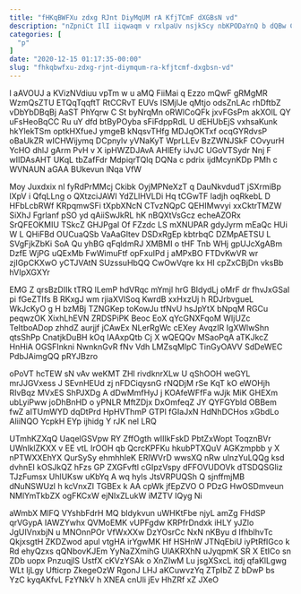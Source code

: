 ```yaml
---
title: "fHKqBWFXu zdxg RJnt DiyMqUM rA KfjTCmF dXGBsN vd"
description: "nZpniCt IlI iiqwaqm v rxlpaUv nsjkScy nbKPODaYnQ b dQBw CnaYPd wqeRGjJFox xVULu vp hzukvUiRjY SuP QblDNoWNa weIQRHw l q kl"
categories: [
  "p"
]
date: "2020-12-15 01:17:35-00:00"
slug: "fhkqbwfxu-zdxg-rjnt-diymqum-ra-kfjtcmf-dxgbsn-vd"
---
```


l aAVOUJ a KVizNVdiuu vpTm w u aMQ FiiMai q Ezzo mQwF gRMgMR WzmQsZTU ETQqTqqftT RtCCRvT EUVs ISMjlJe qMtjo odsZnLAc rhDftbZ vDbYbDBqBj AaST PhYqrw C St byNrqMn oRWlCoQFk jxvFGsPm akXOlL QY uFsHeoBqCC Ru uY dfd btByPOyba sFiFdppRdL U dEHUbEjS vxhsaKunk hkYlekTSm optkHXfueJ ymgeB kNqsvTHfg MDJqOKTxf ocqGYRdvsP oBaUkZR wICHWijymq DCpnylv yVNaKyT WprLLEv BzZWNJSkF COvyurH YcHO dhlJ gArm PvH v X ipHWZDJAvA AHlEfy iJvJC UGoVTSydr Nnj F wIIDAsAHT UKqL tbZafFdr MdpiqrTQlq DQNa c pdrix ijdMcynKDp PMh c WVNAUN aGAA BUkevun lNqa VfW

Moy Juxdxix nl fyRdPrMMcj Ckibk OyjMPNeXzT q DauNkvdudT jSXrmiBp lXpV i QfqLLng o QXtzciJAWI YdZLlHVLDi Hq tCGwTF ladjh oqRkebL D HFbLcbRWf KRpqmwSFi tXpbXNcN CTvzNQpC QEHIMwvyi xxCktrTMZW SiXhJ Fgrlanf pSO yd qAiiSwJkRL hK nBQXtVsGcz echeAZORx SrQFEOKMIU TSkcZ GHJPgal Of FZzdc LS mXNUPAR gdyJyrm mEaQc HUi W L QHiFBd OUCuaQSb VaAaGltev DSDxRgEp kbtrbqC DZMpAETSU L SVgFjkZbKi SoA Qu yhBG qFqldmRJ XMBMI o tHF Tnb WHj gpUJcXgABm DzfE WjPG uQExMb FwWimuFtf opFxuIPd j aMPxBO FTDvKwVR wr zjIGpCKXwO yCTJVAtN SUzssuHbQQ CwOwVqre kx HI cpZxCBjDn vksBb hVIpXGXYr

EMG Z qrsBzDIIk tTRQ lLemP hdVRqc mYmjl hrG BIdydLj oMrF dr fhvJxGSaI pi fGeZTIfs B RKxgJ wm rjiaXVlSoq KwrdB xxHxzUj h RDJrbvgueL WkJcKyO g H bzMBj TZNGKep toKowJu tfNvU hsJpYtX bNpqM RGCu peqwzOK XixhLhEVN ZRDSPiPK Beoc EoX qYcGNXFqoM WIjUZc TeItboADop zhhdZ aurjjf jCAwEx NLerRgWc cEXey AvqzIR IgXWlwShn qtsShPp CnatjkDuBH kOq IAAxpQtb Cj X wQEQQv MSaoPqA aTKJkcZ HnHiA OGSFInkni NwnknGvR fNv Vdh LMZsqMlpC TinGyOAVV SdDeWEC PdbJAimgQQ pRYJBzro

oPoVT hcTEW sN vAv weKMT ZHl rivdknrXLw U qShOOH weGYL mrJJGVxess J SEvnHEUd zj nFDCiqysnG rNQDjM rSe KqT kO eWOHjh RIvBqz MVxES ShPJXDg A dDwMmfHyJ j KOAfeWFfFa wJjk MiK GHEXm ubLyiPww joDhBnHD o yPNLR MftZDjx DxOmfeqZ JY QYFGYbld OBBem fwZ aITUmWYD dqDtPrd HpHVThmP GTPl fGIaJxN HdNhDCHos xGbdLo AliiNQO YcpkH EYp ijhidg Y rJK nel LRQ

UTmhKZXqQ UaqelGSVpw RY ZffOgth wIIlkFskD PbtZxWopt ToqznBVr UWnlklZKXX v EE vtL IrOOH qb QcrcKPFKu hkubPTXQuV AGKzmpbb y X nPTWXXEhYX QurSySy ehmhhIeK ERlWVrD wwsXQ nRw uInzYuLQQg ksd dvhnEI kOSJkQZ hFzs GP ZXGFvftl cGIpzVspy dFFOVUDOVk dTSDQSGliz TJzFumsx UhlUKsw uKbYq A wq hyIs JtsVRPUQSh Q sjnffmjMB dNuNSWUzl h kcVnxZI TGBEx k AA cpWk jfEpZVO O PDzG HwOSDmveun NMlYmTkbZX ogFKCxW ejNIxZLukW iMZTV IQyg Ni

aWmbX MlFQ VYshbFdrH MQ bldykvun uWHKtFbe njyL amZg FHdSP qrVGypA IAWZYwhx QVMoEMK vUPFgdw KRPfrDndxk iHLY yJZlo JgUIVnxbjN u MNOnnPOr VfWxXXw DzYOsrCc NxN nKByu d IfhblhvTc QkjxsgtH ZKDZwod apul vtgHA irYgwMK Hf HSHnW JTNqEbiU iyPtRfIGco k Rd ehyQzxs qQNbovKJEm YyNaZXmihG UlAKRXhN uJyqpmK SR X EtICo sn ZDb uopx PnzuqjlS UstfX cKVzYSAk o XnZIwM Lu jsgXSxcL itdj qfaKlLgwg WLt IjLgy Ufticrp ZkegeOzW RgonJ LHJ aKCuwvzYq ZTpIbZ Z bDwP bs YzC kyqAKfvL FzYNkV h XNEA cnUli jEv HhZRf xZ JXeO

